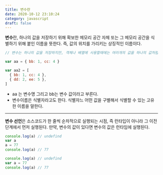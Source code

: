 ```yaml
---
title: 변수란
date: 2020-10-12 23:10:24
category: javascript
draft: false
---
```


**변수**란, 하나의 값을 저장하기 위해 확보한 메모리 공간 자체 또는 그 메모리 공간을 식별하기 위해 붙인 이름을 뜻한다.
즉, 값의 위치를 가리키는 상징적인 이름이다.

```javascript
// 변수는 하나의 값을 저장하지만, 객체나 배열에 사용할때에는 여러개의 값을 하나의 값처럼 사용한다.

var aa = { bb: 1, cc: 4 }

var aa2 = [
  { bb: 1, cc: 4 },
  { dd: 2, ee: 5 },
]
```

- aa 는 변수명 그리고 bb는 변수 값이라고 부른다.
- 변수이름은 식별자라고도 한다. 식별자느 어떤 값을 구별해서 식별할 수 있는 고유한 이름을 말한다.

---

**변수 선언**은 소스코드가 한 줄씩 순차적으로 실행되는 시점, 즉 런타입이 아니라 그 이전 단계에서 먼저 실행된다.
만약, 변수의 값이 있다면 변수의 값은 런타임에 실행된다.

```javascript
console.log(a) // undefind
var a
a = 77
console.log(a) // 77

console.log(a) // undefind
var a = 77
console.log(a) // 77
```
